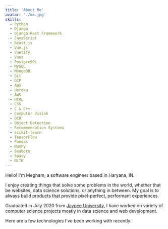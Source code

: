 ```yaml
---
title: 'About Me'
avatar: './me.jpg'
skills:
  - Python
  - Django
  - Django Rest Framework
  - JavaScript
  - React.js
  - Vue.js
  - Vuetify
  - Vuex
  - PostgreSQL
  - MySQL
  - MongoDB
  - Git
  - GCP
  - AWS
  - Heroku
  - AWS
  - HTML
  - CSS
  - C & C++
  - Computer Vision
  - OCR
  - Object Detection
  - Recommendation Systems
  - scikit-learn
  - TensorFlow
  - Pandas
  - NumPy
  - Seaborn
  - Spacy
  - NLTK
---
```


Hello! I'm Megham, a software engineer based in Haryana, IN.

I enjoy creating things that solve some problems in the world, whether that be websites, data science solutions, or anything in between. My goal is to always build products that provide pixel-perfect, performant experiences.

Graduated in July 2020 from [Jaypee University](http://www.juit.ac.in/), I have worked on variety of computer science projects mostly in data science and  web development.

Here are a few technologies I've been working with recently:
